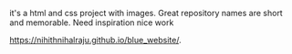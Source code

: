 it's a html and css project with images.
Great repository names are short and memorable. Need inspiration
nice work

 https://nihithnihalraju.github.io/blue_website/.
